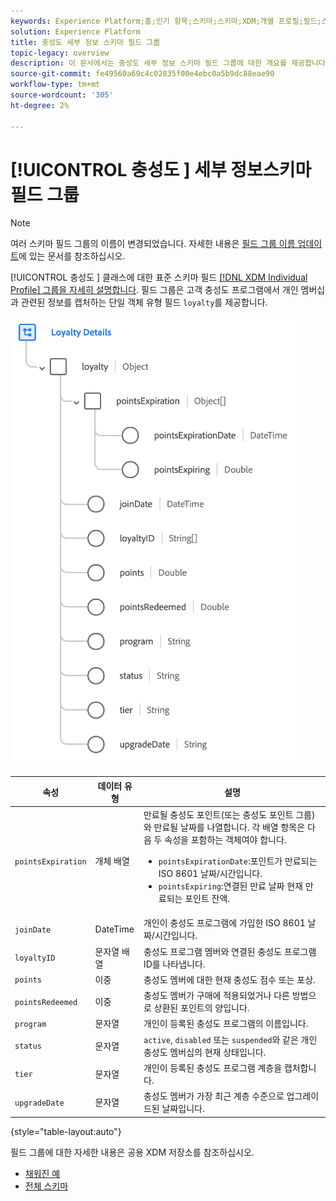 ```yaml
---
keywords: Experience Platform;홈;인기 항목;스키마;스키마;XDM;개별 프로필;필드;스키마;충성도 세부 사항;스키마 디자인;필드 그룹;필드 그룹;
solution: Experience Platform
title: 충성도 세부 정보 스키마 필드 그룹
topic-legacy: overview
description: 이 문서에서는 충성도 세부 정보 스키마 필드 그룹에 대한 개요를 제공합니다.
source-git-commit: fe49560a69c4c02835f00e4ebc0a5b9dc88eae90
workflow-type: tm+mt
source-wordcount: '305'
ht-degree: 2%

---
```



# [!UICONTROL 충성도 ] 세부 정보스키마 필드 그룹

>[!NOTE]
>
>여러 스키마 필드 그룹의 이름이 변경되었습니다. 자세한 내용은 [필드 그룹 이름 업데이트](../name-updates.md)에 있는 문서를 참조하십시오.

[!UICONTROL 충성도 ] 클래스에 대한 표준 스키마 필드  [[!DNL XDM Individual Profile] 그룹을 자세히 설명합니다](../../classes/individual-profile.md). 필드 그룹은 고객 충성도 프로그램에서 개인 멤버십과 관련된 정보를 캡처하는 단일 객체 유형 필드 `loyalty`를 제공합니다.

![](../../images/field-groups/loyalty-details.png)

| 속성 | 데이터 유형 | 설명 |
| --- | --- | --- |
| `pointsExpiration` | 개체 배열 | 만료될 충성도 포인트(또는 충성도 포인트 그룹)와 만료될 날짜를 나열합니다. 각 배열 항목은 다음 두 속성을 포함하는 객체여야 합니다. <ul><li>`pointsExpirationDate`:포인트가 만료되는 ISO 8601 날짜/시간입니다.</li><li>`pointsExpiring`:연결된 만료 날짜 현재 만료되는 포인트 잔액.</li></ul> |
| `joinDate` | DateTime | 개인이 충성도 프로그램에 가입한 ISO 8601 날짜/시간입니다. |
| `loyaltyID` | 문자열 배열 | 충성도 프로그램 멤버와 연결된 충성도 프로그램 ID를 나타냅니다. |
| `points` | 이중 | 충성도 멤버에 대한 현재 충성도 점수 또는 포상. |
| `pointsRedeemed` | 이중 | 충성도 멤버가 구매에 적용되었거나 다른 방법으로 상환된 포인트의 양입니다. |
| `program` | 문자열 | 개인이 등록된 충성도 프로그램의 이름입니다. |
| `status` | 문자열 | `active`, `disabled` 또는 `suspended`와 같은 개인 충성도 멤버십의 현재 상태입니다. |
| `tier` | 문자열 | 개인이 등록된 충성도 프로그램 계층을 캡처합니다. |
| `upgradeDate` | 문자열 | 충성도 멤버가 가장 최근 계층 수준으로 업그레이드된 날짜입니다. |

{style=&quot;table-layout:auto&quot;}

필드 그룹에 대한 자세한 내용은 공용 XDM 저장소를 참조하십시오.

* [채워진 예](https://github.com/adobe/xdm/blob/master/components/mixins/profile/profile-loyalty-details.example.1.json)
* [전체 스키마](https://github.com/adobe/xdm/blob/master/components/mixins/profile/profile-loyalty-details.schema.json)
